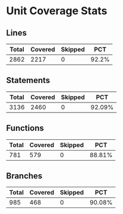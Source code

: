 # Unit Coverage Stats

## Lines

| Total | Covered | Skipped | PCT   |
| ----- | ------- | ------- | ----- |
| 2862  | 2217    | 0       | 92.2% |

## Statements

| Total | Covered | Skipped | PCT    |
| ----- | ------- | ------- | ------ |
| 3136  | 2460    | 0       | 92.09% |

## Functions

| Total | Covered | Skipped | PCT    |
| ----- | ------- | ------- | ------ |
| 781   | 579     | 0       | 88.81% |

## Branches

| Total | Covered | Skipped | PCT    |
| ----- | ------- | ------- | ------ |
| 985   | 468     | 0       | 90.08% |
